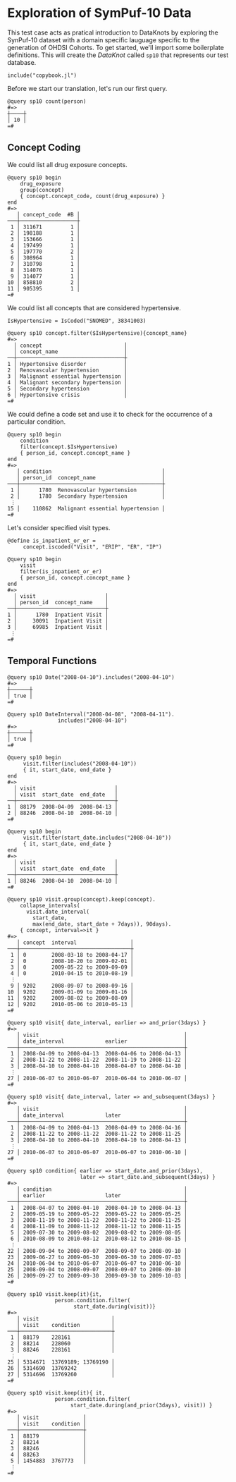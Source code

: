 # Exploration of SymPuf-10 Data

This test case acts as pratical introduction to DataKnots by
exploring the SynPuf-10 dataset with a domain specific lauguage
specific to the generation of OHDSI Cohorts. To get started,
we'll import some boilerplate definitions. This will create the
*DataKnot* called `sp10` that represents our test database.

    include("copybook.jl")

Before we start our translation, let's run our first query.

    @query sp10 count(person)
    #=>
    ┼────┼
    │ 10 │
    =#

## Concept Coding

We could list all drug exposure concepts.

    @query sp10 begin
        drug_exposure
        group(concept)
        { concept.concept_code, count(drug_exposure) }
    end
    #=>
       │ concept_code  #B │
    ───┼──────────────────┼
     1 │ 311671         1 │
     2 │ 198188         1 │
     3 │ 153666         1 │
     4 │ 197499         1 │
     5 │ 197770         2 │
     6 │ 308964         1 │
     7 │ 310798         1 │
     8 │ 314076         1 │
     9 │ 314077         1 │
    10 │ 858810         2 │
    11 │ 905395         1 │
    =#

We could list all concepts that are considered hypertensive.

    IsHypertensive = IsCoded("SNOMED", 38341003)

    @query sp10 concept.filter($IsHypertensive){concept_name}
    #=>
      │ concept                          │
      │ concept_name                     │
    ──┼──────────────────────────────────┼
    1 │ Hypertensive disorder            │
    2 │ Renovascular hypertension        │
    3 │ Malignant essential hypertension │
    4 │ Malignant secondary hypertension │
    5 │ Secondary hypertension           │
    6 │ Hypertensive crisis              │
    =#

We could define a code set and use it to check for the occurrence of a
particular condition.

    @query sp10 begin
        condition
        filter(concept.$IsHypertensive)
        { person_id, concept.concept_name }
    end
    #=>
       │ condition                                   │
       │ person_id  concept_name                     │
    ───┼─────────────────────────────────────────────┼
     1 │      1780  Renovascular hypertension        │
     2 │      1780  Secondary hypertension           │
     ⋮
    15 │    110862  Malignant essential hypertension │
    =#

Let's consider specified visit types.

    @define is_inpatient_or_er =
         concept.iscoded("Visit", "ERIP", "ER", "IP")

    @query sp10 begin
        visit
        filter(is_inpatient_or_er)
        { person_id, concept.concept_name }
    end
    #=>
      │ visit                      │
      │ person_id  concept_name    │
    ──┼────────────────────────────┼
    1 │      1780  Inpatient Visit │
    2 │     30091  Inpatient Visit │
    3 │     69985  Inpatient Visit │
     ⋮
    =#

## Temporal Functions

    @query sp10 Date("2008-04-10").includes("2008-04-10")
    #=>
    ┼──────┼
    │ true │
    =#

    @query sp10 DateInterval("2008-04-08", "2008-04-11").
                    includes("2008-04-10")
    #=>
    ┼──────┼
    │ true │
    =#

    @query sp10 begin
         visit.filter(includes("2008-04-10"))
         { it, start_date, end_date }
    end
    #=>
      │ visit                         │
      │ visit  start_date  end_date   │
    ──┼───────────────────────────────┼
    1 │ 88179  2008-04-09  2008-04-13 │
    2 │ 88246  2008-04-10  2008-04-10 │
    =#

    @query sp10 begin
         visit.filter(start_date.includes("2008-04-10"))
         { it, start_date, end_date }
    end
    #=>
      │ visit                         │
      │ visit  start_date  end_date   │
    ──┼───────────────────────────────┼
    1 │ 88246  2008-04-10  2008-04-10 │
    =#

    @query sp10 visit.group(concept).keep(concept).
        collapse_intervals(
          visit.date_interval(
            start_date,
            max(end_date, start_date + 7days)), 90days).
        { concept, interval=>it }
    #=>
       │ concept  interval                 │
    ───┼───────────────────────────────────┼
     1 │ 0        2008-03-18 to 2008-04-17 │
     2 │ 0        2008-10-20 to 2009-02-01 │
     3 │ 0        2009-05-22 to 2009-09-09 │
     4 │ 0        2010-04-15 to 2010-08-19 │
     ⋮
     9 │ 9202     2008-09-07 to 2008-09-16 │
    10 │ 9202     2009-01-09 to 2009-01-16 │
    11 │ 9202     2009-08-02 to 2009-08-09 │
    12 │ 9202     2010-05-06 to 2010-05-13 │
    =#

    @query sp10 visit{ date_interval, earlier => and_prior(3days) }
    #=>
       │ visit                                              │
       │ date_interval             earlier                  │
    ───┼────────────────────────────────────────────────────┼
     1 │ 2008-04-09 to 2008-04-13  2008-04-06 to 2008-04-13 │
     2 │ 2008-11-22 to 2008-11-22  2008-11-19 to 2008-11-22 │
     3 │ 2008-04-10 to 2008-04-10  2008-04-07 to 2008-04-10 │
     ⋮
    27 │ 2010-06-07 to 2010-06-07  2010-06-04 to 2010-06-07 │
    =#

    @query sp10 visit{ date_interval, later => and_subsequent(3days) }
    #=>
       │ visit                                              │
       │ date_interval             later                    │
    ───┼────────────────────────────────────────────────────┼
     1 │ 2008-04-09 to 2008-04-13  2008-04-09 to 2008-04-16 │
     2 │ 2008-11-22 to 2008-11-22  2008-11-22 to 2008-11-25 │
     3 │ 2008-04-10 to 2008-04-10  2008-04-10 to 2008-04-13 │
     ⋮
    27 │ 2010-06-07 to 2010-06-07  2010-06-07 to 2010-06-10 │
    =#

    @query sp10 condition{ earlier => start_date.and_prior(3days),
                           later => start_date.and_subsequent(3days) }
    #=>
       │ condition                                          │
       │ earlier                   later                    │
    ───┼────────────────────────────────────────────────────┼
     1 │ 2008-04-07 to 2008-04-10  2008-04-10 to 2008-04-13 │
     2 │ 2009-05-19 to 2009-05-22  2009-05-22 to 2009-05-25 │
     3 │ 2008-11-19 to 2008-11-22  2008-11-22 to 2008-11-25 │
     4 │ 2008-11-09 to 2008-11-12  2008-11-12 to 2008-11-15 │
     5 │ 2009-07-30 to 2009-08-02  2009-08-02 to 2009-08-05 │
     6 │ 2010-08-09 to 2010-08-12  2010-08-12 to 2010-08-15 │
     ⋮
    22 │ 2008-09-04 to 2008-09-07  2008-09-07 to 2008-09-10 │
    23 │ 2009-06-27 to 2009-06-30  2009-06-30 to 2009-07-03 │
    24 │ 2010-06-04 to 2010-06-07  2010-06-07 to 2010-06-10 │
    25 │ 2008-09-04 to 2008-09-07  2008-09-07 to 2008-09-10 │
    26 │ 2009-09-27 to 2009-09-30  2009-09-30 to 2009-10-03 │
    =#

    @query sp10 visit.keep(it){it,
                   person.condition.filter(
                         start_date.during(visit))}
    #=>
       │ visit                       │
       │ visit    condition          │
    ───┼─────────────────────────────┼
     1 │ 88179    228161             │
     2 │ 88214    228060             │
     3 │ 88246    228161             │
     ⋮
    25 │ 5314671  13769189; 13769190 │
    26 │ 5314690  13769242           │
    27 │ 5314696  13769260           │
    =#

    @query sp10 visit.keep(it){ it,
                   person.condition.filter(
                        start_date.during(and_prior(3days), visit)) }
    #=>
       │ visit              │
       │ visit    condition │
    ───┼────────────────────┼
     1 │ 88179              │
     2 │ 88214              │
     3 │ 88246              │
     4 │ 88263              │
     5 │ 1454883  3767773   │
     ⋮
    =#

